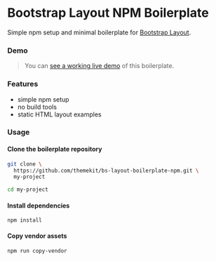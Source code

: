# Bootstrap Layout NPM Boilerplate
Simple npm setup and minimal boilerplate for [Bootstrap Layout](http://bootstrap-layout.themekit.io).

### Demo
> You can [see a working live demo](http://npm.bootstrap-layout.themekit.io) of this boilerplate.

### Features
* simple npm setup
* no build tools
* static HTML layout examples

### Usage
#### Clone the boilerplate repository
```bash
git clone \ 
  https://github.com/themekit/bs-layout-boilerplate-npm.git \
  my-project
```
```bash
cd my-project
```
#### Install dependencies
```
npm install
```
#### Copy vendor assets
```
npm run copy-vendor
```
